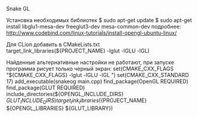 Snake GL

Установка необходимых библиотек
$ sudo apt-get update
$ sudo apt-get install libglu1-mesa-dev freeglut3-dev mesa-common-dev
подробнее: http://www.codebind.com/linux-tutorials/install-opengl-ubuntu-linux/

Для CLion добавить в CMakeLists.txt
target_link_libraries(${PROJECT_NAME} -lglut -lGLU -lGL)

Найденные альтернативные настройки не работают, при запуске программа рисует только черный экран:
set(CMAKE_CXX_FLAGS "${CMAKE_CXX_FLAGS} -lglut -lGLU -lGL ")
set(CMAKE_CXX_STANDARD 17)
add_executable(snakeog main.cpp)
find_package(OpenGL REQUIRED)
find_package(GLUT REQUIRED)
include_directories(${OPENGL_INCLUDE_DIRS} ${GLUT_INCLUDE_DIRS})
target_link_libraries(${PROJECT_NAME} ${OPENGL_LIBRARIES} ${GLUT_LIBRARY})
